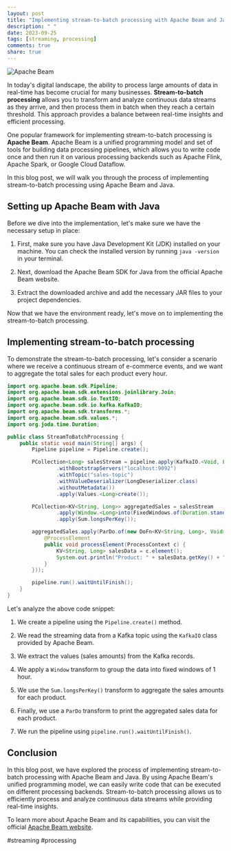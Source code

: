 ```yaml
---
layout: post
title: "Implementing stream-to-batch processing with Apache Beam and Java"
description: " "
date: 2023-09-25
tags: [streaming, processing]
comments: true
share: true
---
```


![Apache Beam](https://beam.apache.org/images/logo_beam.png) 

In today's digital landscape, the ability to process large amounts of data in real-time has become crucial for many businesses. **Stream-to-batch processing** allows you to transform and analyze continuous data streams as they arrive, and then process them in batch when they reach a certain threshold. This approach provides a balance between real-time insights and efficient processing.

One popular framework for implementing stream-to-batch processing is **Apache Beam**. Apache Beam is a unified programming model and set of tools for building data processing pipelines, which allows you to write code once and then run it on various processing backends such as Apache Flink, Apache Spark, or Google Cloud Dataflow.

In this blog post, we will walk you through the process of implementing stream-to-batch processing using Apache Beam and Java.

## Setting up Apache Beam with Java

Before we dive into the implementation, let's make sure we have the necessary setup in place:

1. First, make sure you have Java Development Kit (JDK) installed on your machine. You can check the installed version by running `java -version` in your terminal.

2. Next, download the Apache Beam SDK for Java from the official Apache Beam website.

3. Extract the downloaded archive and add the necessary JAR files to your project dependencies.

Now that we have the environment ready, let's move on to implementing the stream-to-batch processing.

## Implementing stream-to-batch processing

To demonstrate the stream-to-batch processing, let's consider a scenario where we receive a continuous stream of e-commerce events, and we want to aggregate the total sales for each product every hour.

```java
import org.apache.beam.sdk.Pipeline;
import org.apache.beam.sdk.extensions.joinlibrary.Join;
import org.apache.beam.sdk.io.TextIO;
import org.apache.beam.sdk.io.kafka.KafkaIO;
import org.apache.beam.sdk.transforms.*;
import org.apache.beam.sdk.values.*;
import org.joda.time.Duration;

public class StreamToBatchProcessing {
    public static void main(String[] args) {
        Pipeline pipeline = Pipeline.create();

        PCollection<Long> salesStream = pipeline.apply(KafkaIO.<Void, Long>read()
                .withBootstrapServers("localhost:9092")
                .withTopic("sales-topic")
                .withValueDeserializer(LongDeserializer.class)
                .withoutMetadata())
                .apply(Values.<Long>create());

        PCollection<KV<String, Long>> aggregatedSales = salesStream
                .apply(Window.<Long>into(FixedWindows.of(Duration.standardHours(1))))
                .apply(Sum.longsPerKey());

        aggregatedSales.apply(ParDo.of(new DoFn<KV<String, Long>, Void>() {
            @ProcessElement
            public void processElement(ProcessContext c) {
                KV<String, Long> salesData = c.element();
                System.out.println("Product: " + salesData.getKey() + ", Total Sales: " + salesData.getValue());
            }
        }));

        pipeline.run().waitUntilFinish();
    }
}
```

Let's analyze the above code snippet:

1. We create a pipeline using the `Pipeline.create()` method.

2. We read the streaming data from a Kafka topic using the `KafkaIO` class provided by Apache Beam.

3. We extract the values (sales amounts) from the Kafka records.

4. We apply a `Window` transform to group the data into fixed windows of 1 hour.

5. We use the `Sum.longsPerKey()` transform to aggregate the sales amounts for each product.

6. Finally, we use a `ParDo` transform to print the aggregated sales data for each product.

7. We run the pipeline using `pipeline.run().waitUntilFinish()`.

## Conclusion

In this blog post, we have explored the process of implementing stream-to-batch processing with Apache Beam and Java. By using Apache Beam's unified programming model, we can easily write code that can be executed on different processing backends. Stream-to-batch processing allows us to efficiently process and analyze continuous data streams while providing real-time insights.

To learn more about Apache Beam and its capabilities, you can visit the official [Apache Beam website](https://beam.apache.org/).

#streaming #processing